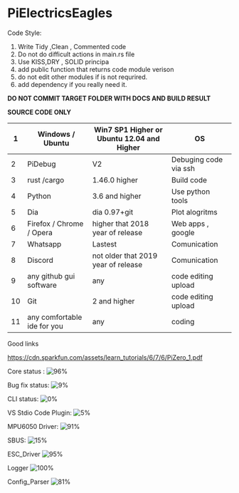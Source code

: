 # PiElectricsEagles


Code Style:

1) Write Tidy ,Clean , Commented code
2) Do not do difficult actions in main.rs file
3) Use KISS,DRY , SOLID principa
4) add public function that returns code module verison
5) do not edit other modules if is not requrired.
6) add dependency if you really need it.


**DO NOT COMMIT TARGET FOLDER WITH DOCS AND BUILD RESULT**

**SOURCE CODE ONLY**

| 1 | Windows / Ubuntu         | Win7 SP1 Higher or Ubuntu 12.04 and Higher | OS                    |
|---|--------------------------|--------------------------------------------|-----------------------|
| 2 | PiDebug                  | V2                                         | Debuging code via ssh |
| 3 | rust /cargo              | 1.46.0 higher                              | Build code            |
| 4 | Python                   | 3.6 and higher                             | Use python tools      |
| 5 | Dia                      | dia 0.97+git                               | Plot alogritms        |
| 6 | Firefox / Chrome / Opera | higher that 2018 year of release           | Web apps , google     |
| 7 | Whatsapp                 | Lastest                                    | Comunication          |
| 8 | Discord                  | not older that 2019 year of release        | Comunication          |
| 9 | any github gui software  | any                                        | code editing upload   |
|10 | Git                      | 2 and higher                               | code editing upload   |
|11| any comfortable ide for you| any                                       | coding                |

Good links

https://cdn.sparkfun.com/assets/learn_tutorials/6/7/6/PiZero_1.pdf


Core status :
![96%](https://progress-bar.dev/96)


Bug fix status:
![9%](https://progress-bar.dev/9)

CLI status:
![0%](https://progress-bar.dev/0)

VS Stdio Code Plugin:
![5%](https://progress-bar.dev/5)


MPU6050 Driver:
![91%](https://progress-bar.dev/91)

SBUS:
![15%](https://progress-bar.dev/15)

ESC_Driver 
![95%](https://progress-bar.dev/95)


Logger
![100%](https://progress-bar.dev/100)

Config_Parser
![81%](https://progress-bar.dev/100)

